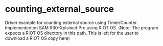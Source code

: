 # counting_external_source
Driver example for counting external source using Timer/Counter. Implemented on SAM R30-Xplained Pro using RIOT OS.
(Note: The program expects a RIOT OS directory in this path. This is left for the user to download a RIOT OS copy here)
